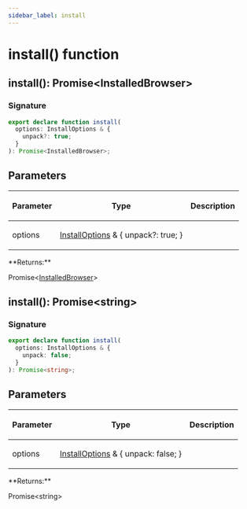 ```yaml
---
sidebar_label: install
---
```


# install() function

<h2 id="install">install(): Promise&lt;InstalledBrowser&gt;</h2>

### Signature

```typescript
export declare function install(
  options: InstallOptions & {
    unpack?: true;
  }
): Promise<InstalledBrowser>;
```

## Parameters

<table><thead><tr><th>

Parameter

</th><th>

Type

</th><th>

Description

</th></tr></thead>
<tbody><tr><td>

options

</td><td>

[InstallOptions](./browsers.installoptions.md) &amp; &#123; unpack?: true; &#125;

</td><td>

</td></tr>
</tbody></table>
**Returns:**

Promise&lt;[InstalledBrowser](./browsers.installedbrowser.md)&gt;

<h2 id="install-1">install(): Promise&lt;string&gt;</h2>

### Signature

```typescript
export declare function install(
  options: InstallOptions & {
    unpack: false;
  }
): Promise<string>;
```

## Parameters

<table><thead><tr><th>

Parameter

</th><th>

Type

</th><th>

Description

</th></tr></thead>
<tbody><tr><td>

options

</td><td>

[InstallOptions](./browsers.installoptions.md) &amp; &#123; unpack: false; &#125;

</td><td>

</td></tr>
</tbody></table>
**Returns:**

Promise&lt;string&gt;

